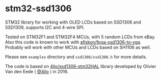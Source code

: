 # stm32-ssd1306

STM32 library for working with OLED LCDs based on SSD1306 and SSD1309, supports
I2C and 4-wire SPI.

Tested on STM32F1 and STM32F4 MCUs, with 5 random LCDs from eBay. Also this code
is known to work with
[afiskon/fpga-ssd1306-to-vga](https://github.com/afiskon/fpga-ssd1306-to-vga).
Probably will work with other MCUs and LCDs based on SH1106 as well.

Please see `examples` directory and `ssd1306/ssd1306.h` for more details.

The code is based on
[4ilo/ssd1306-stm32HAL](https://github.com/4ilo/ssd1306-stm32HAL) library
developed by Olivier Van den Eede ( [@4ilo](https://github.com/4ilo) ) in 2016.
